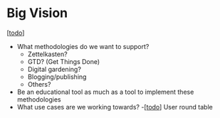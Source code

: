 # Big Vision

[[todo]]

- What methodologies do we want to support?
  - Zettelkasten?
  - GTD? (Get Things Done)
  - Digital gardening?
  - Blogging/publishing
  - Others?
- Be an educational tool as much as a tool to implement these methodologies
- What use cases are we working towards?
  -[[todo]] User round table


[//begin]: # "Autogenerated link references for markdown compatibility"
[todo]: dev/todo.md "Todo"
[//end]: # "Autogenerated link references"
